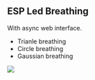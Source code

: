 ## ESP Led Breathing

With async web interface.

* Trianle breathing
* Circle breathing
* Gaussian breathing

![](https://github.com/vakarianplay/readmepic/blob/main/0920.gif)
